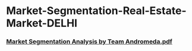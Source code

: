 # Market-Segmentation-Real-Estate-Market-DELHI

### [Market Segmentation Analysis by Team Andromeda.pdf](https://github.com/Drishti228/Market-Segmentation-Real-Estate-Market-DELHI/files/7785901/Market.Segmentation.Analysis.by.Team.Andromeda.pdf)
